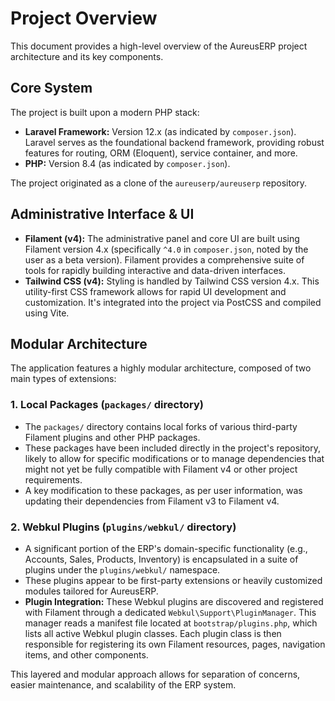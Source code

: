 # Project Overview

This document provides a high-level overview of the AureusERP project architecture and its key components.

## Core System

The project is built upon a modern PHP stack:

*   **Laravel Framework:** Version 12.x (as indicated by `composer.json`). Laravel serves as the foundational backend framework, providing robust features for routing, ORM (Eloquent), service container, and more.
*   **PHP:** Version 8.4 (as indicated by `composer.json`).

The project originated as a clone of the `aureuserp/aureuserp` repository.

## Administrative Interface & UI

*   **Filament (v4):** The administrative panel and core UI are built using Filament version 4.x (specifically `^4.0` in `composer.json`, noted by the user as a beta version). Filament provides a comprehensive suite of tools for rapidly building interactive and data-driven interfaces.
*   **Tailwind CSS (v4):** Styling is handled by Tailwind CSS version 4.x. This utility-first CSS framework allows for rapid UI development and customization. It's integrated into the project via PostCSS and compiled using Vite.

## Modular Architecture

The application features a highly modular architecture, composed of two main types of extensions:

### 1. Local Packages (`packages/` directory)

*   The `packages/` directory contains local forks of various third-party Filament plugins and other PHP packages.
*   These packages have been included directly in the project's repository, likely to allow for specific modifications or to manage dependencies that might not yet be fully compatible with Filament v4 or other project requirements.
*   A key modification to these packages, as per user information, was updating their dependencies from Filament v3 to Filament v4.

### 2. Webkul Plugins (`plugins/webkul/` directory)

*   A significant portion of the ERP's domain-specific functionality (e.g., Accounts, Sales, Products, Inventory) is encapsulated in a suite of plugins under the `plugins/webkul/` namespace.
*   These plugins appear to be first-party extensions or heavily customized modules tailored for AureusERP.
*   **Plugin Integration:** These Webkul plugins are discovered and registered with Filament through a dedicated `Webkul\Support\PluginManager`. This manager reads a manifest file located at `bootstrap/plugins.php`, which lists all active Webkul plugin classes. Each plugin class is then responsible for registering its own Filament resources, pages, navigation items, and other components.

This layered and modular approach allows for separation of concerns, easier maintenance, and scalability of the ERP system.

